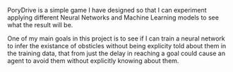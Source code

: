 PoryDrive is a simple game I have designed so that I can experiment applying different Neural Networks and Machine Learning models to see what the result will be.

One of my main goals in this project is to see if I can train a neural network to infer the existance of obsticles without being explicity told about them in the training data, that from just the delay in reaching a goal could cause an agent to avoid them without explicitly knowing about them.
